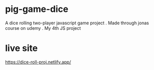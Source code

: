 # pig-game-dice
A dice rolling two-player javascript game project . Made through jonas course on udemy . My 4th JS project

# live site 
https://dice-roll-proj.netlify.app/
